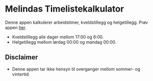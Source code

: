# Melindas Timelistekalkulator

Denne appen kalkulerer arbeidstimer, kveldstillegg og helgetillegg.
Prøv appen [her](https://robino16.github.io/timeliste/).

- Kveldstillegg alle dager mellom 17:00 og 6:00.
- Helgetillegg mellom lørdag 00:00 og mandag 00:00.

## Disclaimer

- Denne appen tar ikke hensyn til overganger mellom sommer- og vintertid.
